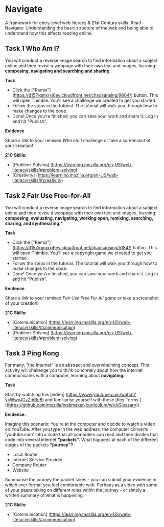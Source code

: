 # Navigate 

A framework for entry-level web literacy & 21st Century skills. Read - Navigate: Understanding the basic structure of the web and being able to understand how this affects reading online.

## Task 1 Who Am I?
You will conduct a reverse image search to find information about a subject online and then revise a webpage with their own text and images, learning: **composing, navigating and searching and sharing.**

**Task**
* Click the ["Remix"] (https://d157rqmxrxj6ey.cloudfront.net/chadsansing/9604/) button. This will open Thimble. You'll see a challenge we created to get you started.
* Follow the steps in the tutorial. The tutorial will walk you through how to make changes to the code.
* Done! Once you're finished, you can save your work and share it. Log in and hit "Publish".

**Evidence**

Share a link to your remixed *Who am I* challenge or take a screenshot of your creation!

**21C Skills:** 

* [Problem-Solving] (https://learning.mozilla.org/en-US/web-literacy/skills/#problem-solving)
* [Creativity] (https://learning.mozilla.org/en-US/web-literacy/skills/#creativity)

## Task 2 Fair Use Free-for-All
You will conduct a reverse image search to find information about a subject online and then revise a webpage with their own text and images, learning: **composing, evaluating, navigating, working open, remixing, searching, sharing, and synthesizing.***

**Task**
* Click the ["Remix"] (https://d157rqmxrxj6ey.cloudfront.net/chadsansing/5184/) button. This will open Thimble. You'll see a copyright game we created to get you started.
* Follow the steps in the tutorial. The tutorial will walk you through how to make changes to the code.
* Done! Once you're finished, you can save your work and share it. Log in and hit "Publish".

**Evidence**

Share a link to your remixed *Fair Use Free For All game* or take a screenshot of your creation!

**21C Skills:** 

* [Communication] (https://learning.mozilla.org/en-US/web-literacy/skills/#communication)
* [Problem-Solving] (https://learning.mozilla.org/en-US/web-literacy/skills/#problem-solving)

## Task 3 Ping Kong
For many, "the Internet" is an abstract and overwhelming concept. This activity will challenge you to think concretely about how the internet communicates with a computer, learning about **navigating.**

**Task**

Start by watching this [video] (https://www.youtube.com/watch?v=WwyJGzZmBe8) and familiarise yourself with these [Key Terms.] ((https://github.com/mozilla/webmaker-curriculum/wiki/Glossary))

**Evidence:**

Imagine this scenario: You're at the computer and decide to watch a video on YouTube. After you type in the web address, the computer converts 'youtube.com' into a code that all computers can read and then divides that code into several internet **"packets".** What happens at each of the different stages of the packets **"journey"?**
* Local Router
* Internet Service Provider
* Company Router
* Website

Summarise the journey the packet takes - you can submit your evidence in which ever format you feel comfortable with. Perhaps as a video with some of your peers taking on different roles within the journey - or simply a written summary of what is happening. 

**21C Skills:** 

* [Communication] (https://learning.mozilla.org/en-US/web-literacy/skills/#communication)

